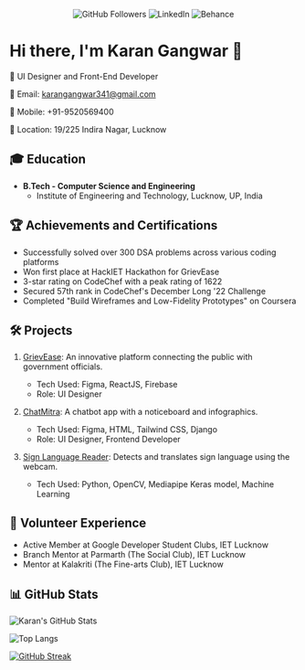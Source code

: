 
<p align="center">
  <img src="https://img.shields.io/github/followers/karangangwar341?style=social" alt="GitHub Followers">
  <img src="https://img.shields.io/badge/LinkedIn-karangangwar-blue" alt="LinkedIn">
  <img src="https://img.shields.io/badge/Behance-karangangwar-orange" alt="Behance">
</p>

# Hi there, I'm Karan Gangwar 👋

🚀 UI Designer and Front-End Developer

📧 Email: karangangwar341@gmail.com

📱 Mobile: +91-9520569400

📍 Location: 19/225 Indira Nagar, Lucknow

## 🎓 Education
- **B.Tech - Computer Science and Engineering**
  - Institute of Engineering and Technology, Lucknow, UP, India

## 🏆 Achievements and Certifications
- Successfully solved over 300 DSA problems across various coding platforms
- Won first place at HackIET Hackathon for GrievEase
- 3-star rating on CodeChef with a peak rating of 1622
- Secured 57th rank in CodeChef's December Long '22 Challenge
- Completed "Build Wireframes and Low-Fidelity Prototypes" on Coursera

## 🛠️ Projects
1. [GrievEase](https://griev-ease.vercel.app/): An innovative platform connecting the public with government officials.
   - Tech Used: Figma, ReactJS, Firebase
   - Role: UI Designer

2. [ChatMitra](https://github.com/karangangwar341/Chatmitra): A chatbot app with a noticeboard and infographics.
   - Tech Used: Figma, HTML, Tailwind CSS, Django
   - Role: UI Designer, Frontend Developer

3. [Sign Language Reader](https://github.com/karangangwar341/LFR-Direction-calculator): Detects and translates sign language using the webcam.
   - Tech Used: Python, OpenCV, Mediapipe Keras model, Machine Learning

## 💼 Volunteer Experience
- Active Member at Google Developer Student Clubs, IET Lucknow
- Branch Mentor at Parmarth (The Social Club), IET Lucknow
- Mentor at Kalakriti (The Fine-arts Club), IET Lucknow

## 📊 GitHub Stats
![Karan's GitHub Stats](https://github-readme-stats.vercel.app/api?username=karangangwar341&show_icons=true&hide_border=true&count_private=true&hide=prs,issues&theme=dark)

![Top Langs](https://github-readme-stats.vercel.app/api/top-langs/?username=karangangwar341&layout=compact&hide_border=true&theme=dark)

<!-- Dynamic Elements (These won't be dynamic in the README but you can check them by clicking on the link) -->
[![GitHub Streak](https://github-readme-streak-stats.herokuapp.com/?user=karangangwar341&hide_border=true&theme=dark)](https://github.com/DenverCoder1/github-readme-streak-stats)

<!-- Add more dynamic elements as needed -->
